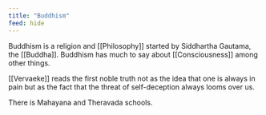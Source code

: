 ```yaml
---
title: "Buddhism"
feed: hide
---
```


Buddhism is a religion and [[Philosophy]] started by Siddhartha Gautama, the [[Buddha]]. Buddhism has much to say about [[Consciousness]] among other things. 

[[Vervaeke]] reads the first noble truth not as the idea that one is always in pain but as the fact that the threat of self-deception always looms over us. 

There is Mahayana and Theravada schools.